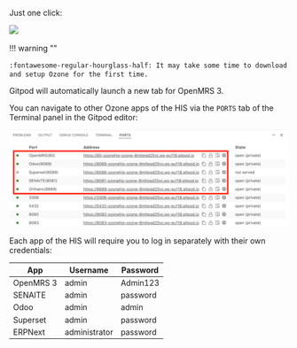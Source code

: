 Just one click:

[![](https://gitpod.io/button/open-in-gitpod.svg)](https://gitpod.io/#https://github.com/ozone-his/ozone/)

!!! warning ""

    :fontawesome-regular-hourglass-half: It may take some time to download and setup Ozone for the first time.

Gitpod will automatically launch a new tab for OpenMRS 3.

You can navigate to other Ozone apps of the HIS via the `PORTS` tab of the Terminal panel in the Gitpod editor:

![Ozone services started](../assets/images/gitpod-list-services.png)

Each app of the HIS will require you to log in separately with their own credentials:

| **App**                      | **Username**                                 | **Password**                            |
|----------------------------------------|----------------------------------------------|-----------------------------------------|
| OpenMRS 3                              | admin                                        | Admin123                                |
| SENAITE                                | admin                                        | password                                |
| Odoo                                   | admin                                        | admin                                   |
| Superset                               | admin                                        | password                                |
| <span class='secondary'>ERPNext</span> | <span class='secondary'>administrator</span> | <span class='secondary'>password</span> |
